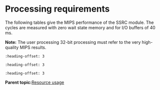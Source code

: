 # Processing requirements

The following tables give the MIPS performance of the SSRC module. The cycles are measured with zero wait state memory and for I/O buffers of 40 ms.

**Note:** The user processing 32-bit processing must refer to the very high-quality MIPS results.


```{include} ../topics/on_arm7_and_arm9.md
:heading-offset: 3
```

```{include} ../topics/on_arm9e_and_xscale.md
:heading-offset: 3
```

```{include} ../topics/on_cortex-a8_for_worst_case_of_48000_hz_to_44100_h.md
:heading-offset: 3
```

**Parent topic:**[Resource usage](../topics/resource_usage.md)

